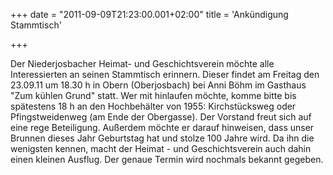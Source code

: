 +++
date = "2011-09-09T21:23:00.001+02:00"
title = 'Ankündigung Stammtisch'


+++

Der Niederjosbacher Heimat- und Geschichtsverein möchte alle Interessierten an seinen Stammtisch erinnern. Dieser findet am Freitag den 23.09.11 um 18.30 h in Obern (Oberjosbach) bei Anni Böhm im Gasthaus "Zum kühlen Grund" statt. Wer mit hinlaufen möchte, komme bitte bis spätestens 18 h an den Hochbehälter von 1955: Kirchstücksweg oder Pfingstweidenweg (am Ende der Obergasse). Der Vorstand freut sich auf eine rege Beteiligung. Außerdem möchte er darauf hinweisen, dass unser Brunnen dieses Jahr Geburtstag hat und stolze 100 Jahre wird. Da ihn die wenigsten kennen, macht der Heimat - und Geschichtsverein auch dahin einen kleinen Ausflug. Der genaue Termin wird nochmals bekannt gegeben.

      